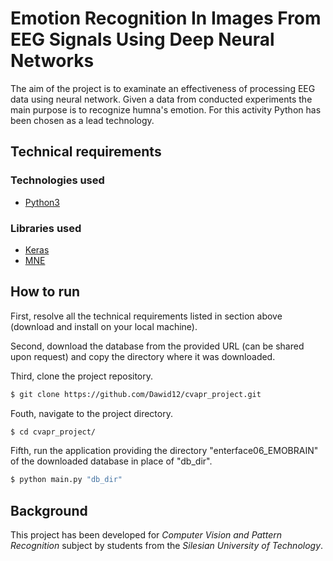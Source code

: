 # Emotion Recognition In Images From EEG Signals Using Deep Neural Networks

The aim of the project is to examinate an effectiveness of processing EEG data using neural network. Given a data from conducted experiments the main purpose is to recognize humna's emotion. For this activity Python has been chosen as a lead technology. 

## Technical requirements

### Technologies used

* [Python3](https://www.python.org/)

### Libraries used

* [Keras](https://keras.io/)
* [MNE](https://www.martinos.org/mne/stable/index.html)

## How to run

First, resolve all the technical requirements listed in section above (download and install on your local machine).

Second, download the database from the provided URL (can be shared upon request) and copy the directory where it was downloaded.

Third, clone the project repository.

```bash
$ git clone https://github.com/Dawid12/cvapr_project.git
```

Fouth, navigate to the project directory.

```bash
$ cd cvapr_project/
```

Fifth, run the application providing the directory "enterface06_EMOBRAIN" of the downloaded database in place of "db_dir".

```bash
$ python main.py "db_dir"
```

## Background

This project has been developed for *Computer Vision and Pattern Recognition* subject by students from the *Silesian University of Technology*.
